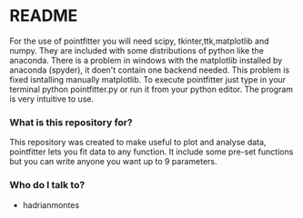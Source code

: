 # README #

 For the use of pointfitter you will need scipy, tkinter,ttk,matplotlib and numpy. They are included with some distributions of python like the anaconda. There is a problem in windows with the matplotlib installed by anaconda (spyder), it doen't contain one backend needed. This problem is fixed isntalling manually matplotlib.
To execute pointfitter just type in your terminal python pointfitter.py or run it from your python editor. The program is very intuitive to use.

### What is this repository for? ###

This repository was created to make useful to plot and analyse data, pointfitter lets you fit data to any function. It include some pre-set functions but you can write anyone you want up to 9 parameters.


### Who do I talk to? ###

* hadrianmontes
